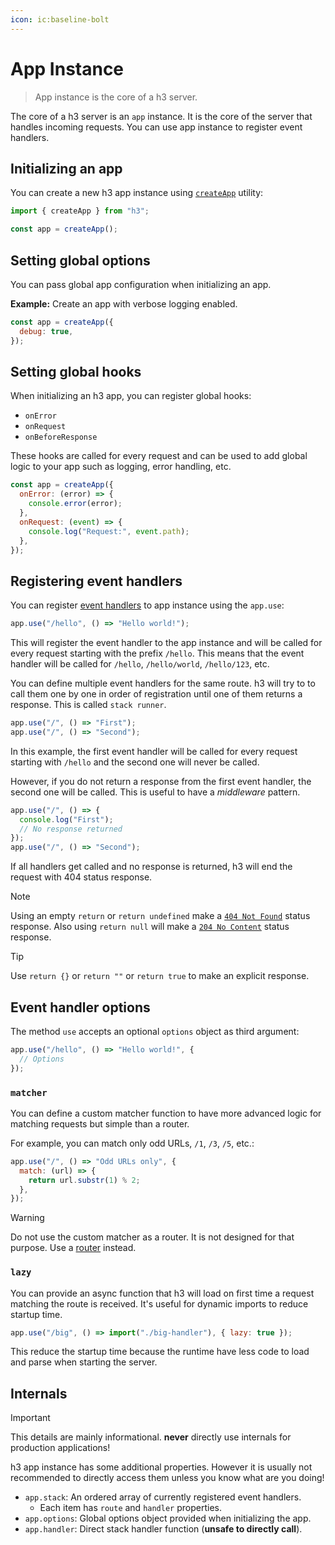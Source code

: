 ```yaml
---
icon: ic:baseline-bolt
---
```


# App Instance

> App instance is the core of a h3 server.

The core of a h3 server is an `app` instance. It is the core of the server that handles incoming requests. You can use app instance to register event handlers.

## Initializing an app

You can create a new h3 app instance using [`createApp`](/guide/app) utility:

```js [app.mjs]
import { createApp } from "h3";

const app = createApp();
```

## Setting global options

You can pass global app configuration when initializing an app.

**Example:** Create an app with verbose logging enabled.

```js
const app = createApp({
  debug: true,
});
```

## Setting global hooks

When initializing an h3 app, you can register global hooks:

- `onError`
- `onRequest`
- `onBeforeResponse`

These hooks are called for every request and can be used to add global logic to your app such as logging, error handling, etc.

```js
const app = createApp({
  onError: (error) => {
    console.error(error);
  },
  onRequest: (event) => {
    console.log("Request:", event.path);
  },
});
```

## Registering event handlers

You can register [event handlers](/guide/event-handler) to app instance using the `app.use`:

```js
app.use("/hello", () => "Hello world!");
```

This will register the event handler to the app instance and will be called for every request starting with the prefix `/hello`. This means that the event handler will be called for `/hello`, `/hello/world`, `/hello/123`, etc.

You can define multiple event handlers for the same route. h3 will try to to call them one by one in order of registration until one of them returns a response. This is called `stack runner`.

```js
app.use("/", () => "First");
app.use("/", () => "Second");
```

In this example, the first event handler will be called for every request starting with `/hello` and the second one will never be called.

However, if you do not return a response from the first event handler, the second one will be called. This is useful to have a _middleware_ pattern.

```js
app.use("/", () => {
  console.log("First");
  // No response returned
});
app.use("/", () => "Second");
```

If all handlers get called and no response is returned, h3 will end the request with 404 status response.

> [!NOTE]
> Using an empty `return` or `return undefined` make a [`404 Not Found`](https://developer.mozilla.org/en-US/docs/Web/HTTP/Status/404) status response.
> Also using `return null` will make a [`204 No Content`](https://developer.mozilla.org/en-US/docs/Web/HTTP/Status/204) status response.

> [!TIP]
> Use `return {}` or `return ""` or `return true` to make an explicit response.

## Event handler options

The method `use` accepts an optional `options` object as third argument:

```js
app.use("/hello", () => "Hello world!", {
  // Options
});
```

### `matcher`

You can define a custom matcher function to have more advanced logic for matching requests but simple than a router.

For example, you can match only odd URLs, `/1`, `/3`, `/5`, etc.:

```js
app.use("/", () => "Odd URLs only", {
  match: (url) => {
    return url.substr(1) % 2;
  },
});
```

> [!WARNING]
> Do not use the custom matcher as a router. It is not designed for that purpose. Use a [router](/guide/router) instead.

### `lazy`

You can provide an async function that h3 will load on first time a request matching the route is received. It's useful for dynamic imports to reduce startup time.

```js
app.use("/big", () => import("./big-handler"), { lazy: true });
```

This reduce the startup time because the runtime have less code to load and parse when starting the server.

## Internals

> [!IMPORTANT]
> This details are mainly informational. **never** directly use internals for production applications!

h3 app instance has some additional properties. However it is usually not recommended to directly access them unless you know what are you doing!

- `app.stack`: An ordered array of currently registered event handlers.
  - Each item has `route` and `handler` properties.
- `app.options`: Global options object provided when initializing the app.
- `app.handler`: Direct stack handler function (**unsafe to directly call**).
